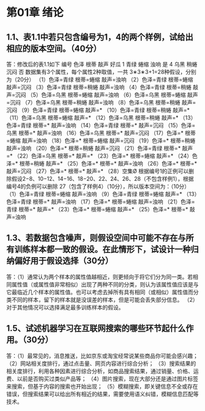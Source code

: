 # 第01章 绪论
## 1.1、表1.1中若只包含编号为1，4的两个样例，试给出相应的版本空间。（40分）
答：修改后的表1.1如下
编号	色泽	根蒂	敲声	好瓜
1	青绿	蜷缩	浊响	是
4	乌黑	稍蜷	沉闷	否
数据集有3个属性，每个属性2种取值，一共 3∗3∗3+1=28种假设，分别为（20分）
（1）色泽=青绿 根蒂=蜷缩 敲声=浊响
（2）色泽=青绿 根蒂=蜷缩 敲声=沉闷
（3）色泽=青绿 根蒂=稍蜷 敲声=浊响
（4）色泽=青绿 根蒂=稍蜷 敲声=沉闷
（5）色泽=乌黑 根蒂=蜷缩 敲声=浊响
（6）色泽=乌黑 根蒂=蜷缩 敲声=沉闷
（7）色泽=乌黑 根蒂=稍蜷 敲声=浊响
（8）色泽=乌黑 根蒂=稍蜷 敲声=沉闷
（9）色泽=青绿 根蒂=蜷缩 敲声=*
（10）色泽=青绿 根蒂=稍蜷 敲声=*
（11）色泽=乌黑 根蒂=蜷缩 敲声=*
（12）色泽=乌黑 根蒂=稍蜷 敲声=*
（13）色泽=青绿 根蒂=* 敲声=浊响
（14）色泽=青绿 根蒂=* 敲声=沉闷
（15）色泽=乌黑 根蒂=* 敲声=浊响
（16）色泽=乌黑 根蒂=* 敲声=沉闷
（17）色泽=* 根蒂=蜷缩 敲声=浊响
（18）色泽=* 根蒂=蜷缩 敲声=沉闷
（19）色泽=* 根蒂=稍蜷 敲声=浊响
（20）色泽=* 根蒂=稍蜷 敲声=沉闷
（21）色泽=青绿 根蒂=* 敲声=*
（22）色泽=乌黑 根蒂=* 敲声=*
（23）色泽=* 根蒂=蜷缩 敲声=*
（24）色泽=* 根蒂=稍蜷 敲声=*
（25）色泽=* 根蒂=* 敲声=浊响
（26）色泽=* 根蒂=* 敲声=沉闷
（27）色泽=* 根蒂=* 敲声=*
（28）空集Ø 
根据编号1的正例可以删除假设2−8、10−12、14−16、18−20、22、24、26、28（不包含样例1），根据编号4的负例可以删除 27（包含了样例4）（10分），所以版本空间为：（10分）
（1）色泽=青绿 根蒂=蜷缩 敲声=浊响
（9）色泽=青绿 根蒂=蜷缩 敲声=*
（13）色泽=青绿 根蒂=* 敲声=浊响
（17）色泽=* 根蒂=蜷缩 敲声=浊响
（21）色泽=青绿 根蒂=* 敲声=*
（23）色泽=* 根蒂=蜷缩 敲声=*
（25）色泽=* 根蒂=* 敲声=浊响
## 1.3、若数据包含噪声，则假设空间中可能不存在与所有训练样本都一致的假设。在此情形下，试设计一种归纳偏好用于假设选择（30分）
答：（1）通常认为两个样本的属性值越相近，则更倾向于将它们分为同一类。若相同属性值（或属性值非常相似）出现了两种不同的分类，则认为该属性值应该是与它最临近几个样本的属性值。也可以考虑去掉所有具有相同（或相似）属性值而分类不同的样本，留下的样本就是没误差的样本，但是可能会丢失部分信息。
（2）对于其他情况可以选择满足最多训练样本的假设。

## 1.5、试述机器学习在互联网搜索的哪些环节起什么作用。（30分）
答：（1）最常见的，消息推送，比如京东或淘宝经常说某些商品你可能会感兴趣；
（2）网站相关度排行，通过点击量、网页内容进行综合分析；
（3）搜索结果的相关度排行，利用各种因素进行综合分析，如商品搜索结果，通过销量、价格、运费、以前是否购买过类似产品等；
（4）图片搜索，现在大部分还是通过图片标签来搜索，但基于内容的搜索也开始出现；
（5）模糊搜索，即关键信息不全或存在错误，但搜索结果可以给出所有相近的结果，需要使用语义纠错，模糊信息匹配等技术。
